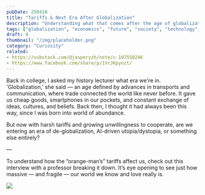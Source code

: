```yaml
---
pubDate: 250410
title: "Tariffs & Next Era After Globalization"
description: "Understanding what that comes after the age of globalization – and how tariffs affect the world."
tags: ["globalization", "economics", "future", "society", "technology", "tariff"]
draft: 0
thumbnail: "/img/placeholder.png"
category: "Curiosity"
related:
- https://substack.com/@jasperyzh/note/c-107550246
- https://www.facebook.com/share/p/1VrJKpynzt/
---
```


Back in college, I asked my history lecturer what era we're in. 'Globalization,' she said — an age defined by advances in transports and communication, where trade connected the world like never before. It gave us cheap goods, smartphones in our pockets, and constant exchange of ideas, cultures, and beliefs. Back then, I thought it had always been this way, since I was born into world of abundance.

But now with harsh tariffs and growing unwillingness to cooperate, are we entering an era of de-globalization, AI-driven utopia/dystopia, or something else entirely?

—

To understand how the “orange-man’s” tariffs affect us, check out this interview with a professor breaking it down. It’s eye opening to see just how massive — and fragile — our world we know and love really is.


![](https://www.youtube.com/watch?v=uDGkkqllQa8)